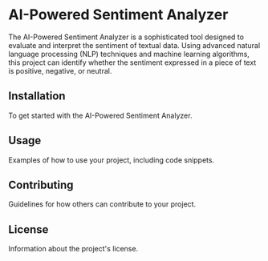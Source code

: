 # AI-Powered Sentiment Analyzer

The AI-Powered Sentiment Analyzer is a sophisticated tool designed to evaluate and interpret the sentiment of textual data. Using advanced natural language processing (NLP) techniques and machine learning algorithms, this project can identify whether the sentiment expressed in a piece of text is positive, negative, or neutral.

## Installation

To get started with the AI-Powered Sentiment Analyzer.

## Usage

Examples of how to use your project, including code snippets.

## Contributing

Guidelines for how others can contribute to your project.

## License

Information about the project's license.

